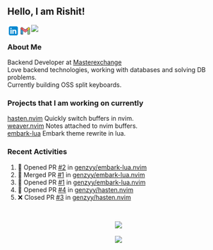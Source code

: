 ## Hello, I am Rishit!


<a href="https://www.linkedin.com/in/rishit-pandey/" target="_blank">
    <img align="left" src="./assets/linkedin.svg" width="27"/>
</a> 


<a href="mailto:rishpandey8097@gmail.com" target="_blank">
    <img align="left" src="./assets/email.svg" width="27" />
</a>

<a href="https://drive.google.com/file/d/1qCkZMKmikRYXOyqVC-taDFac7ZNDlGWe/view?usp=sharing" target="_blank">
    <img align="left" src="https://img.icons8.com/parakeet/48/resume.png" width="23"/>
</a>

<br />

### About Me

Backend Developer at [Masterexchange](https://www.masterexchange.com/?lng=en)<br />
Love backend technologies, working with databases and solving DB problems. <br />
Currently building OSS split keyboards.

### Projects that I am working on currently

[hasten.nvim](https://github.com/genzyy/hasten.nvim) Quickly switch buffers in nvim.<br />
[weaver.nvim](https://github.com/genzyy/weaver.nvim) Notes attached to nvim buffers.<br />
[embark-lua](https://github.com/genzyy/embark-lua.nvim) Embark theme rewrite in lua.<br />

### Recent Activities 

<!--START_SECTION:activity-->
1. 💪 Opened PR [#2](https://github.com/genzyy/embark-lua.nvim/pull/2) in [genzyy/embark-lua.nvim](https://github.com/genzyy/embark-lua.nvim)
2. 🎉 Merged PR [#1](https://github.com/genzyy/embark-lua.nvim/pull/1) in [genzyy/embark-lua.nvim](https://github.com/genzyy/embark-lua.nvim)
3. 💪 Opened PR [#1](https://github.com/genzyy/embark-lua.nvim/pull/1) in [genzyy/embark-lua.nvim](https://github.com/genzyy/embark-lua.nvim)
4. 💪 Opened PR [#4](https://github.com/genzyy/hasten.nvim/pull/4) in [genzyy/hasten.nvim](https://github.com/genzyy/hasten.nvim)
5. ❌ Closed PR [#3](https://github.com/genzyy/hasten.nvim/pull/3) in [genzyy/hasten.nvim](https://github.com/genzyy/hasten.nvim)
<!--END_SECTION:activity-->
<br />

<p align="center">
  <img src="https://github-readme-stats.vercel.app/api?username=genzyy&show_icons=true&theme=radical&count_private=true&line_height=27">
</p>

<div align=center>
<img src="https://komarev.com/ghpvc/?username=genzyy&color=ff69b4&style=for-the-badge&label=visits" size="1" />
</div>